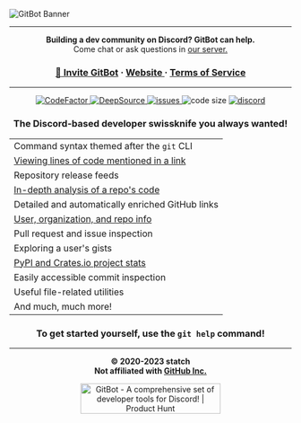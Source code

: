 ![GitBot Banner](https://media.discordapp.net/attachments/756583860736753774/834755493250727957/gitbot-light-color-nobg.png?width=1440&height=360)


_________________
<p align="center">
  <b>Building a dev community on Discord? GitBot can help. </b><br/>Come chat or ask questions in <a href="https://discord.statch.org">our server.</a></p>
<h3 align="center">
  </a><a href="https://discord.com/oauth2/authorize?client_id=761269120691470357&permissions=449428442176&scope=bot%20applications.commands"><span>&#128279;</span> Invite GitBot</a> <span>&#183;</span> <a href="https://statch.org/gitbot">Website </a><span>&#183;</span> <a href="https://statch.org/gitbot/legal">Terms of Service</a>
</h3>

_________________

<p align="center">
  <a href="https://www.codefactor.io/repository/github/statch/gitbot/overview/main" target="_blank">
    <img src="https://www.codefactor.io/repository/github/statch/gitbot/badge/main" alt="CodeFactor" />
  </a>
  <a href="https://deepsource.io/gh/statch/gitbot/?ref=repository-badge" target="_blank">
    <img src="https://deepsource.io/gh/statch/gitbot.svg/?label=resolved+issues&show_trend=true&token=vkIDiujPHir5MDkMHI972b2e" alt="DeepSource" />
  </a>
  <a href="https://github.com/statch/gitbot/issues" target="_blank">
    <img src="https://img.shields.io/github/issues/statch/gitbot" alt="issues" />
  </a>
  <img src="https://img.shields.io/github/languages/code-size/statch/gitbot" alt="code size" />
  <a href="https://discord.gg/3e5fwpA" target="_blank">
    <img src="https://img.shields.io/discord/737430006271311913.svg?label=&logo=discord&logoColor=ffffff&color=7389D8&labelColor=6A7EC2" alt="discord" />
  </a>
</p>


  <h3 align="center">The Discord-based developer swissknife you always wanted!</h3>
  <table align="center">
    <tr>
      <td>Command syntax themed after the <code>git</code> CLI</td>
    </tr>
    <tr>
      <td><a href="https://i.imgur.com/kn7REAa.png">Viewing lines of code mentioned in a link<a/></td>
    </tr>
    <tr>
      <td>Repository release feeds</td>
    </tr>
    <tr>
      <td><a href="https://i.imgur.com/1BbV2PS.png">In-depth analysis of a repo's code</a></td>
    </tr>
    <tr>
      <td>Detailed and automatically enriched GitHub links</td>
    </tr>
    <tr>
      <td><a href="https://i.imgur.com/JSNbX2k.png">User, organization, and repo info</a></td>
    </tr>
    <tr>
      <td>Pull request and issue inspection</td>
    </tr>
    <tr>
      <td>Exploring a user's gists</td>
    </tr>
    <tr>
      <td><a href="https://i.imgur.com/TgNLF7o.png">PyPI and Crates.io project stats</a></td>
    </tr>
    <tr>
      <td>Easily accessible commit inspection</td>
    </tr>
    <tr>
      <td>Useful file-related utilities</td>
    </tr>
    <tr>
      <td>And much, much more!</td>
    </tr>
  </table>

  
<h3 align="center">To get started yourself, use the <code>git help</code> command!</h3>

_________________

<p align="center">
  <b>© 2020-2023 statch<br/>Not affiliated with <a href="https://github.com/">GitHub Inc.</a></b>
</p>
<p align="center">
  <a href="https://www.producthunt.com/posts/gitbot?utm_source=badge-featured&utm_medium=badge&utm_souce=badge-gitbot" target="_blank">
    <img src="https://api.producthunt.com/widgets/embed-image/v1/featured.svg?post_id=349469&theme=dark" alt="GitBot - A comprehensive set of developer tools for Discord! | Product Hunt" width="250" height="54" />
  </a>
</p>
